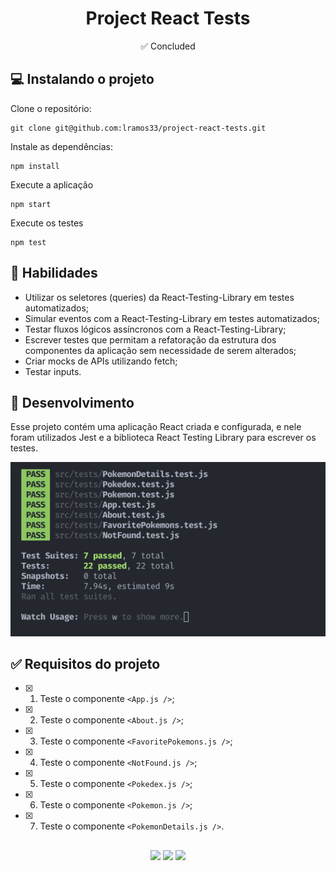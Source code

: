 <h1 align="center">Project React Tests</h1>

<p align="center"> ✅ Concluded</p>

## 💻 Instalando o projeto

Clone o repositório:

```
git clone git@github.com:lramos33/project-react-tests.git
```

Instale as dependências:
```
npm install
```

Execute a aplicação
```
npm start
```

Execute os testes
```
npm test
```

## 🚀 Habilidades

- Utilizar os seletores (queries) da React-Testing-Library em testes automatizados;
- Simular eventos com a React-Testing-Library em testes automatizados;
- Testar fluxos lógicos assíncronos com a React-Testing-Library;
- Escrever testes que permitam a refatoração da estrutura dos componentes da aplicação sem necessidade de serem alterados;
- Criar mocks de APIs utilizando fetch;
- Testar inputs.


## 🔧 Desenvolvimento

Esse projeto contém uma aplicação React criada e configurada, e nele foram utilizados Jest e a biblioteca React Testing Library para escrever os testes.

![image](screenshot.png)

## ✅ Requisitos do projeto

- [x] 1. Teste o componente `<App.js />`;
- [x] 2. Teste o componente `<About.js />`;
- [x] 3. Teste o componente `<FavoritePokemons.js />`;
- [x] 4. Teste o componente `<NotFound.js />`;
- [x] 5. Teste o componente `<Pokedex.js />`;
- [x] 6. Teste o componente `<Pokemon.js />`;
- [x] 7. Teste o componente `<PokemonDetails.js />`.

##

<div align="center">
  <img src="https://shields.io/github/repo-size/lramos33/project-react-tests">
  <img src="https://shields.io/github/languages/top/lramos33/project-react-tests">
  <img src="https://shields.io/github/last-commit/lramos33/project-react-tests">
</div>
